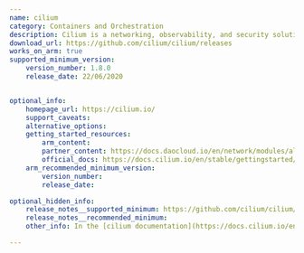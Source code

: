 ```yaml
---
name: cilium
category: Containers and Orchestration
description: Cilium is a networking, observability, and security solution with an eBPF-based dataplane.
download_url: https://github.com/cilium/cilium/releases
works_on_arm: true
supported_minimum_version:
    version_number: 1.8.0
    release_date: 22/06/2020


optional_info:
    homepage_url: https://cilium.io/
    support_caveats:
    alternative_options:
    getting_started_resources:
        arm_content: 
        partner_content: https://docs.daocloud.io/en/network/modules/aliyun-terway/aliyun-cilium.html
        official_docs: https://docs.cilium.io/en/stable/gettingstarted/k8s-install-default/#install-cilium
    arm_recommended_minimum_version:
        version_number:
        release_date:

optional_hidden_info:
    release_notes__supported_minimum: https://github.com/cilium/cilium/releases/tag/v1.8.0
    release_notes__recommended_minimum:
    other_info: In the [cilium documentation](https://docs.cilium.io/en/stable/gettingstarted/k8s-install-default/#install-cilium) it is mentioned that testing is done by using the cilium-cli tool. For cilium, 1.7.7 version supports arm64, but while testing we use cilium-cli release notes. The minimum version which supports the arm64 for cilium-cli is v0.1.

---
```

